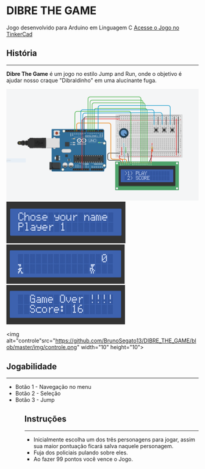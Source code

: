<h1>DIBRE THE GAME</h1>

Jogo desenvolvido para Arduino em Linguagem C <a href="https://www.tinkercad.com/things/jUVQZkFrd0v" target="_blank">Acesse o Jogo no TinkerCad</a> 

<h2>História</h2>
<hr>

<b>Dibre The Game</b> é um jogo no estilo Jump and Run, onde o objetivo é ajudar nosso craque 
"Dibraldinho" em uma alucinante fuga.

<img alt="Esquema de ligação" src="https://github.com/BrunoSegato13/DIBRE_THE_GAME/blob/master/img/esquema_ligacao.PNG">
<img alt="Seleção do player"src="https://github.com/BrunoSegato13/DIBRE_THE_GAME/blob/master/img/selecao_player.PNG">
<img alt="Game"src="https://github.com/BrunoSegato13/DIBRE_THE_GAME/blob/master/img/game.PNG">
<img alt="Game over"src="https://github.com/BrunoSegato13/DIBRE_THE_GAME/blob/master/img/game_over.PNG">

<img alt="controle"src="https://github.com/BrunoSegato13/DIBRE_THE_GAME/blob/master/img/controle.png" width="10" height="10"> <h2>Jogabilidade</h2>
<hr>
<ul>
    <li>Botão 1 - Navegação no menu</li>
    <li>Botão 2 - Seleção</li>
    <li>Botão 3 - Jump</li>
<ul>

<h2>Instruções</h2>
<hr>
<ul>
    <li>Inicialmente escolha um dos três personagens para jogar, assim sua maior pontuação ficará salva naquele personagem.</li>
    <li>Fuja dos policiais pulando sobre eles.</li>
    <li>Ao fazer 99 pontos você vence o Jogo.</li>
</ul>


